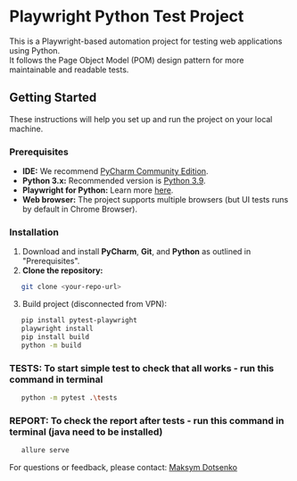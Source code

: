# Playwright Python Test Project

This is a Playwright-based automation project for testing web applications using Python.  
It follows the Page Object Model (POM) design pattern for more maintainable and readable tests.

## Getting Started

These instructions will help you set up and run the project on your local machine. 

### Prerequisites
- **IDE:** We recommend [PyCharm Community Edition](https://www.jetbrains.com/pycharm/download/?section=windows).
- **Python 3.x:** Recommended version is [Python 3.9](https://www.python.org/downloads/release/python-31011/).
- **Playwright for Python:** Learn more [here](https://playwright.dev/python/docs/intro).
- **Web browser:** The project supports multiple browsers (but UI tests runs by default in Chrome Browser).

### Installation

1. Download and install **PyCharm**, **Git**, and **Python** as outlined in "Prerequisites".
2. **Clone the repository:**
```bash
   git clone <your-repo-url>
```

3. Build project (disconnected from VPN):
```bash 
   pip install pytest-playwright
   playwright install
   pip install build
   python -m build
```

### TESTS: To start simple test to check that all works - run this command in terminal 
```bash
   python -m pytest .\tests
```
### REPORT: To check the report after tests - run this command in terminal (java need to be installed)
```bash
   allure serve
```

For questions or feedback, please contact:
[Maksym Dotsenko](mailto:maksym.dotsenko@atos.net)